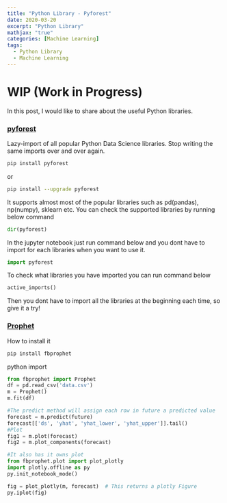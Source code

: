 ```yaml
---
title: "Python Library - Pyforest"
date: 2020-03-20
excerpt: "Python Library"
mathjax: "true"
categories: [Machine Learning]
tags:
  - Python Library
  - Machine Learning
---
```


# WIP (Work in Progress)

In this post, I would like to share about the useful Python libraries.

### [pyforest](https://pypi.org/project/pyforest/)

Lazy-import of all popular Python Data Science libraries. Stop writing the same imports over and over again.

```bash
pip install pyforest
```
or
```bash
pip install --upgrade pyforest
```
It supports almost most of the popular libraries such as pd(pandas), np(numpy), sklearn etc. You can check the supported libraries by running below command

```python
dir(pyforest)
```

In the jupyter notebook just run command below and you dont have to import for each libraries when you want to use it.
```python
import pyforest
```
To check what libraries you have imported you can run command below
```python
active_imports()
```

Then you dont have to import all the libraries at the beginning each time, so give it a try!

### [Prophet](https://facebook.github.io/prophet/docs/quick_start.html)

How to install it
```bash
pip install fbprophet
```
python import
```python
from fbprophet import Prophet
df = pd.read_csv('data.csv')
m = Prophet()
m.fit(df)

#The predict method will assign each row in future a predicted value
forecast = m.predict(future)
forecast[['ds', 'yhat', 'yhat_lower', 'yhat_upper']].tail()
#Plot
fig1 = m.plot(forecast)
fig2 = m.plot_components(forecast)

#It also has it owns plot
from fbprophet.plot import plot_plotly
import plotly.offline as py
py.init_notebook_mode()

fig = plot_plotly(m, forecast)  # This returns a plotly Figure
py.iplot(fig)
```
